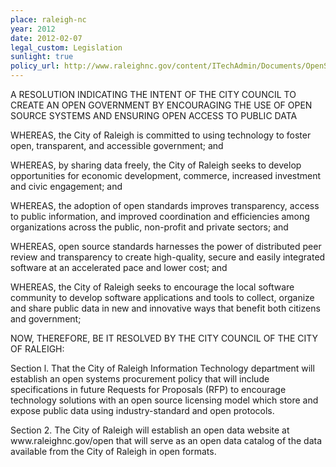 ```yaml
---
place: raleigh-nc
year: 2012
date: 2012-02-07
legal_custom: Legislation
sunlight: true
policy_url: http://www.raleighnc.gov/content/ITechAdmin/Documents/OpenSourceSystemsResolution.pdf
---
```


<p>A RESOLUTION INDICATING THE INTENT OF THE CITY COUNCIL TO CREATE AN OPEN GOVERNMENT BY ENCOURAGING THE USE OF OPEN SOURCE SYSTEMS AND ENSURING OPEN ACCESS TO PUBLIC DATA</p>
<p>WHEREAS, the City of Raleigh is committed to using technology to foster open, transparent, and accessible government; and</p>
<p>WHEREAS, by sharing data freely, the City of Raleigh seeks to develop opportunities for economic development, commerce, increased investment and civic engagement; and</p>
<p>WHEREAS, the adoption of open standards improves transparency, access to public information, and improved coordination and efficiencies among organizations across the public, non-profit and private sectors; and</p>
<p>WHEREAS, open source standards harnesses the power of distributed peer review and transparency to create high-quality, secure and easily integrated software at an accelerated pace and lower cost; and</p>
<p>WHEREAS, the City of Raleigh seeks to encourage the local software community to develop software applications and tools to collect, organize and share public data in new and innovative ways that benefit both citizens and government;</p>
<p>NOW, THEREFORE, BE IT RESOLVED BY THE CITY COUNCIL OF THE CITY OF RALEIGH:</p>
<p>Section l. That the City of Raleigh Information Technology department will establish an open systems procurement policy that will include specifications in future Requests for Proposals (RFP) to encourage technology solutions with an open source licensing model which store and expose public data using industry-standard and open protocols.</p>
<p>Section 2. The City of Raleigh will establish an open data website at www.raleighnc.gov/open that will serve as an open data catalog of the data available from the City of Raleigh in open formats.</p>

